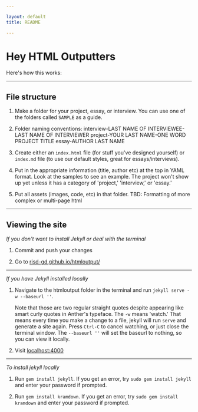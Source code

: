 ```yaml
---

layout: default
title: README

---
```


# Hey HTML Outputters

Here's how this works:

---

## File structure

1. Make a folder for your project, essay, or interview. You can use one of the folders called `SAMPLE` as a guide.

1. Folder naming conventions:
interview-LAST NAME OF INTERVIEWEE-LAST NAME OF INTERVIEWER
project-YOUR LAST NAME-ONE WORD PROJECT TITLE
essay-AUTHOR LAST NAME

2. Create either an `index.html` file (for stuff you've designed yourself) or `index.md` file (to use our default styles, great for essays/interviews).

3. Put in the appropriate information (title, author etc) at the top in YAML format. Look at the samples to see an example. The project won't show up yet unless it has a category of 'project,' 'interview,' or 'essay.'

4. Put all assets (images, code, etc) in that folder. TBD: Formatting of more complex or multi-page html

---

## Viewing the site


_If you don't want to install Jekyll or deal with the terminal_

1. Commit and push your changes

2. Go to [risd-gd.github.io/htmloutput/](http://risd-gd.github.io/htmloutput/)

---

_If you have Jekyll installed locally_

1. Navigate to the htmloutput folder in the terminal and run `jekyll serve -w --baseurl ''`.

	
	Note that those are two regular straight quotes despite appearing like smart curly quotes in Anther's typeface. The `-w` means 'watch.' That means every time you make a change to a file, jekyll will run `serve` and generate a site again. Press `Ctrl-C` to cancel watching, or just close the terminal window. The `--baseurl ''` will set the baseurl to nothing, so you can view it locally. 

2. Visit [localhost:4000](http://localhost:4000/)

---

_To install jekyll locally_

1. Run `gem install jekyll`. If you get an error, try `sudo gem install jekyll` and enter your password if prompted.

1. Run `gem install kramdown`. If you get an error, try `sudo gem install kramdown` and enter your password if prompted.

